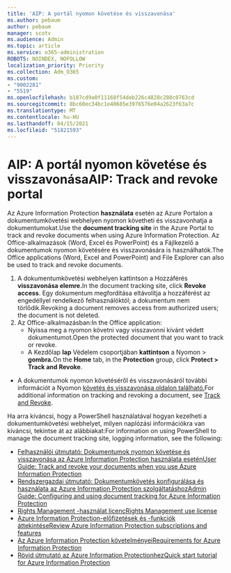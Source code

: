 ```yaml
---
title: 'AIP: A portál nyomon követése és visszavonása'
ms.author: pebaum
author: pebaum
manager: scotv
ms.audience: Admin
ms.topic: article
ms.service: o365-administration
ROBOTS: NOINDEX, NOFOLLOW
localization_priority: Priority
ms.collection: Adm_O365
ms.custom:
- "9002281"
- "5519"
ms.openlocfilehash: b187cd9a0f11168f54deb226c4828c280c0763cd
ms.sourcegitcommit: 8bc60ec34bc1e40685e3976576e04a2623f63a7c
ms.translationtype: MT
ms.contentlocale: hu-HU
ms.lasthandoff: 04/15/2021
ms.locfileid: "51821593"
---
```

# <a name="aip-track-and-revoke-portal"></a><span data-ttu-id="391bd-102">AIP: A portál nyomon követése és visszavonása</span><span class="sxs-lookup"><span data-stu-id="391bd-102">AIP: Track and revoke portal</span></span>

<span data-ttu-id="391bd-103">Az Azure Information Protection **használata** esetén az Azure Portalon a dokumentumkövetési webhelyen nyomon követheti és visszavonhatja a dokumentumokat.</span><span class="sxs-lookup"><span data-stu-id="391bd-103">Use the **document tracking site** in the Azure Portal to track and revoke documents when using Azure Information Protection.</span></span> <span data-ttu-id="391bd-104">Az Office-alkalmazások (Word, Excel és PowerPoint) és a Fájlkezelő a dokumentumok nyomon követésére és visszavonására is használhatók.</span><span class="sxs-lookup"><span data-stu-id="391bd-104">The Office applications (Word, Excel and PowerPoint) and File Explorer can also be used to track and revoke documents.</span></span>

1. <span data-ttu-id="391bd-105">A dokumentumkövetési webhelyen kattintson a Hozzáférés **visszavonása elemre.**</span><span class="sxs-lookup"><span data-stu-id="391bd-105">In the document tracking site, click **Revoke access**.</span></span> <span data-ttu-id="391bd-106">Egy dokumentum megfordítása eltávolítja a hozzáférést az engedéllyel rendelkező felhasználóktól; a dokumentum nem törlődik.</span><span class="sxs-lookup"><span data-stu-id="391bd-106">Revoking a document removes access from authorized users; the document is not deleted.</span></span>
2. <span data-ttu-id="391bd-107">Az Office-alkalmazásban:</span><span class="sxs-lookup"><span data-stu-id="391bd-107">In the Office application:</span></span>
    - <span data-ttu-id="391bd-108">Nyissa meg a nyomon követni vagy visszavonni kívánt védett dokumentumot.</span><span class="sxs-lookup"><span data-stu-id="391bd-108">Open the protected document that you want to track or revoke.</span></span>
    - <span data-ttu-id="391bd-109">A Kezdőlap **lap** Védelem csoportjában **kattintson** a Nyomon > **gombra.**</span><span class="sxs-lookup"><span data-stu-id="391bd-109">On the **Home** tab, in the **Protection** group, click **Protect > Track and Revoke**.</span></span>

- <span data-ttu-id="391bd-110">A dokumentumok nyomon követéséről és visszavonásáról további információt a Nyomon [követés és visszavonása oldalon található.](https://docs.microsoft.com/azure/information-protection/rms-client/client-track-revoke)</span><span class="sxs-lookup"><span data-stu-id="391bd-110">For additional information on tracking and revoking a document, see [Track and Revoke](https://docs.microsoft.com/azure/information-protection/rms-client/client-track-revoke).</span></span>

<span data-ttu-id="391bd-111">Ha arra kíváncsi, hogy a PowerShell használatával hogyan kezelheti a dokumentumkövetési webhelyet, milyen naplózási információkra van kíváncsi, tekintse át az alábbiakat:</span><span class="sxs-lookup"><span data-stu-id="391bd-111">For information on using PowerShell to manage the document tracking site, logging information, see the following:</span></span>
- [<span data-ttu-id="391bd-112">Felhasználói útmutató: Dokumentumok nyomon követése és visszavonása az Azure Information Protection használata esetén</span><span class="sxs-lookup"><span data-stu-id="391bd-112">User Guide: Track and revoke your documents when you use Azure Information Protection</span></span>](https://docs.microsoft.com/azure/information-protection/rms-client/client-track-revoke)
- [<span data-ttu-id="391bd-113">Rendszergazdai útmutató: Dokumentumkövetés konfigurálása és használata az Azure Information Protection szolgáltatáshoz</span><span class="sxs-lookup"><span data-stu-id="391bd-113">Admin Guide: Configuring and using document tracking for Azure Information Protection</span></span>](https://docs.microsoft.com/azure/information-protection/rms-client/client-admin-guide-document-tracking)
- [<span data-ttu-id="391bd-114">Rights Management -használat licenc</span><span class="sxs-lookup"><span data-stu-id="391bd-114">Rights Management use license</span></span>](https://docs.microsoft.com/azure/information-protection/configure-usage-rights#rights-management-use-license)
- [<span data-ttu-id="391bd-115">Azure Information Protection-előfizetések és -funkciók áttekintése</span><span class="sxs-lookup"><span data-stu-id="391bd-115">Review Azure Information Protection subscriptions and features</span></span>](https://azure.microsoft.com/pricing/details/information-protection)
- [<span data-ttu-id="391bd-116">Az Azure Information Protection követelményei</span><span class="sxs-lookup"><span data-stu-id="391bd-116">Requirements for Azure Information Protection</span></span>](https://docs.microsoft.com/azure/information-protection/get-started/requirements)
- [<span data-ttu-id="391bd-117">Rövid útmutató az Azure Information Protectionhez</span><span class="sxs-lookup"><span data-stu-id="391bd-117">Quick start tutorial for Azure Information Protection</span></span>](https://docs.microsoft.com/azure/information-protection/get-started/infoprotect-quick-start-tutorial)
